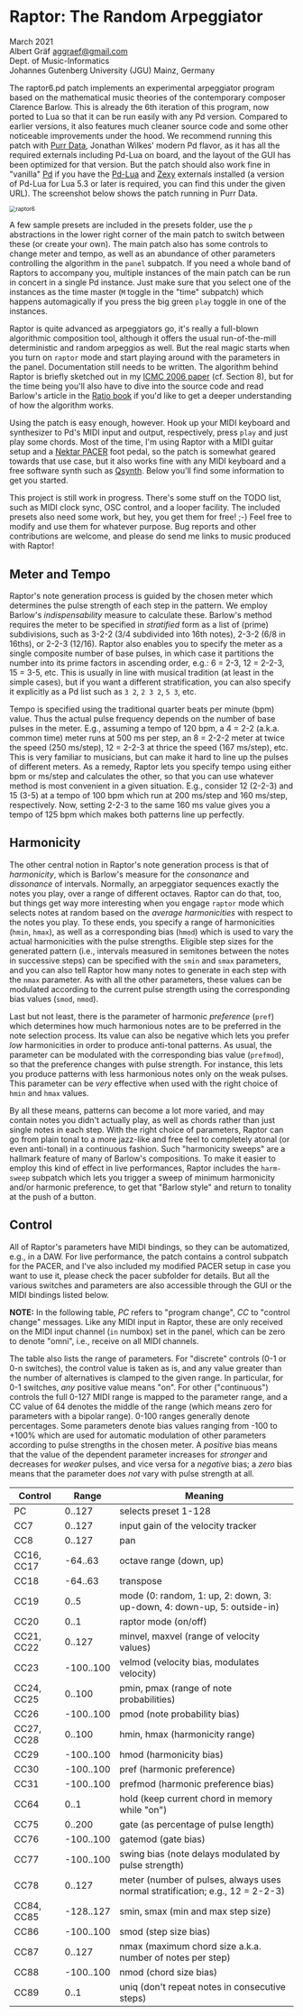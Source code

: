 # Raptor: The Random Arpeggiator

March 2021  
Albert Gräf <aggraef@gmail.com>  
Dept. of Music-Informatics  
Johannes Gutenberg University (JGU) Mainz, Germany

The raptor6.pd patch implements an experimental arpeggiator program based on the mathematical music theories of the contemporary composer Clarence Barlow. This is already the 6th iteration of this program, now ported to Lua so that it can be run easily with any Pd version. Compared to earlier versions, it also features much cleaner source code and some other noticeable improvements under the hood. We recommend running this patch with [Purr Data][], Jonathan Wilkes' modern Pd flavor, as it has all the required externals including Pd-Lua on board, and the layout of the GUI has been optimized for that version. But the patch should also work fine in "vanilla" [Pd][] if you have the [Pd-Lua][] and [Zexy][] externals installed (a version of Pd-Lua for Lua 5.3 or later is required, you can find this under the given URL). The screenshot below shows the patch running in Purr Data.

<img src="raptor6.png" alt="raptor6" style="zoom: 70%;" />

A few sample presets are included in the presets folder, use the `p` abstractions in the lower right corner of the main patch to switch between these (or create your own). The main patch also has some controls to change meter and tempo, as well as an abundance of other parameters controlling the algorithm in the `panel` subpatch. If you need a whole band of Raptors to accompany you, multiple instances of the main patch can be run in concert in a single Pd instance. Just make sure that you select one of the instances as the time master (`M` toggle in the "time" subpatch) which happens automagically if you press the big green `play` toggle in one of the instances.

Raptor is quite advanced as arpeggiators go, it's really a full-blown algorithmic composition tool, although it offers the usual run-of-the-mill deterministic and random arpeggios as well. But the real magic starts when you turn on `raptor` mode and start playing around with the parameters in the panel. Documentation still needs to be written. The algorithm behind Raptor is briefly sketched out in my [ICMC 2006 paper][] (cf. Section 8), but for the time being you'll also have to dive into the source code and read Barlow's article in the [Ratio book][] if you'd like to get a deeper understanding of how the algorithm works.

Using the patch is easy enough, however. Hook up your MIDI keyboard and synthesizer to Pd's MIDI input and output, respectively, press `play` and just play some chords. Most of the time, I'm using Raptor with a MIDI guitar setup and a [Nektar PACER][] foot pedal, so the patch is somewhat geared towards that use case, but it also works fine with any MIDI keyboard and a free software synth such as [Qsynth][]. Below you'll find some information to get you started.

This project is still work in progress. There's some stuff on the TODO list, such as MIDI clock sync, OSC control, and a looper facility. The included presets also need some work, but hey, you get them for free! ;-) Feel free to modify and use them for whatever purpose. Bug reports and other contributions are welcome, and please do send me links to music produced with Raptor!

## Meter and Tempo

Raptor's note generation process is guided by the chosen meter which determines the pulse strength of each step in the pattern. We employ Barlow's *indispensability* measure to calculate these. Barlow's method requires the meter to be specified in *stratified* form as a list of (prime) subdivisions, such as 3-2-2 (3/4 subdivided into 16th notes), 2-3-2 (6/8 in 16ths), or 2-2-3 (12/16). Raptor also enables you to specify the meter as a single composite number of base pulses, in which case it partitions the number into its prime factors in ascending order, e.g.: 6 = 2-3, 12 = 2-2-3, 15 = 3-5, etc. This is usually in line with musical tradition (at least in the simple cases), but if you want a different stratification, you can also specify it explicitly as a Pd list such as `3 2`, `2 3 2`, `5 3`, etc.

Tempo is specified using the traditional quarter beats per minute (bpm) value. Thus the actual pulse frequency depends on the number of base pulses in the meter. E.g., assuming a tempo of 120 bpm, a 4 = 2-2 (a.k.a. common time) meter runs at 500 ms per step, an 8 = 2-2-2 meter at twice the speed (250 ms/step), 12 = 2-2-3 at thrice the speed (167 ms/step), etc. This is very familiar to musicians, but can make it hard to line up the pulses of different meters. As a remedy, Raptor lets you specify tempo using either bpm or ms/step and calculates the other, so that you can use whatever method is most convenient in a given situation. E.g., consider 12 (2-2-3) and 15 (3-5) at a tempo of 100 bpm which run at 200 ms/step and 160 ms/step, respectively. Now, setting 2-2-3 to the same 160 ms value gives you a tempo of 125 bpm which makes both patterns line up perfectly.

## Harmonicity

The other central notion in Raptor's note generation process is that of *harmonicity*, which is Barlow's measure for the *consonance* and *dissonance* of intervals. Normally, an arpeggiator sequences exactly the notes you play, over a range of different octaves. Raptor can do that, too, but things get way more interesting when you engage `raptor` mode which selects notes at random based on the *average harmonicities* with respect to the notes you play. To these ends, you specify a range of harmonicities (`hmin`, `hmax`), as well as a corresponding bias (`hmod`) which is used to vary the actual harmonicities with the pulse strengths. Eligible step sizes for the generated pattern (i.e., intervals measured in semitones between the notes in successive steps) can be specified with the `smin` and `smax` parameters, and you can also tell Raptor how many notes to generate in each step with the `nmax` parameter. As with all the other parameters, these values can be modulated according to the current pulse strength using the corresponding bias values (`smod`, `nmod`).

Last but not least, there is the parameter of harmonic *preference* (`pref`) which determines how much harmonious notes are to be preferred in the note selection process. Its value can also be negative which lets you prefer *low* harmonicities in order to produce anti-tonal patterns. As usual, the parameter can be modulated with the corresponding bias value (`prefmod`), so that the preference changes with pulse strength. For instance, this lets you produce patterns with less harmonious notes only on the weak pulses. This parameter can be *very* effective when used with the right choice of `hmin` and `hmax` values.

By all these means, patterns can become a lot more varied, and may contain notes you didn't actually play, as well as chords rather than just single notes in each step. With the right choice of parameters, Raptor can go from plain tonal to a more jazz-like and free feel to completely atonal (or even anti-tonal) in a continuous fashion. Such "harmonicity sweeps" are a hallmark feature of many of Barlow's compositions. To make it easier to employ this kind of effect in live performances, Raptor includes the `harm-sweep` subpatch which lets you trigger a sweep of minimum harmonicity and/or harmonic preference, to get that "Barlow style" and return to tonality at the push of a button.

## Control

All of Raptor's parameters have MIDI bindings, so they can be automatized, e.g., in a DAW. For live performance, the patch contains a control subpatch for the PACER, and I've also included my modified PACER setup in case you want to use it, please check the pacer subfolder for details. But all the various switches and parameters are also accessible through the GUI or the MIDI bindings listed below.

**NOTE:** In the following table, *PC* refers to "program change", *CC* to "control change" messages. Like any MIDI input in Raptor, these are only received on the MIDI input channel (`in` numbox) set in the panel, which can be zero to denote "omni", i.e., receive on all MIDI channels.

The table also lists the range of parameters. For "discrete" controls (0-1 or 0-n switches), the control value is taken as is, and any value greater than the number of alternatives is clamped to the given range. In particular, for 0-1 switches, *any* positive value means "on". For other ("continuous") controls the full 0-127 MIDI range is mapped to the parameter range, and a CC value of 64 denotes the middle of the range (which means zero for parameters with a bipolar range). 0-100 ranges generally denote percentages. Some parameters denote bias values ranging from -100 to +100% which are used for automatic modulation of other parameters according to pulse strengths in the chosen meter. A *positive* bias means that the value of the dependent parameter increases for *stronger* and decreases for *weaker* pulses, and vice versa for a *negative* bias; a *zero* bias means that the parameter does *not* vary with pulse strength at all.

| Control    | Range     | Meaning                                                      |
| ---------- | --------- | ------------------------------------------------------------ |
| PC         | 0..127    | selects preset 1-128                                         |
| CC7        | 0..127    | input gain of the velocity tracker                           |
| CC8        | 0..127    | pan                                                          |
| CC16, CC17 | -64..63   | octave range (down, up)                                      |
| CC18       | -64..63   | transpose                                                    |
| CC19       | 0..5      | mode (0: random, 1: up, 2: down, 3: up-down, 4: down-up, 5: outside-in) |
| CC20       | 0..1      | raptor mode (on/off)                                         |
| CC21, CC22 | 0..127    | minvel, maxvel (range of velocity values)                    |
| CC23       | -100..100 | velmod (velocity bias, modulates velocity)                   |
| CC24, CC25 | 0..100    | pmin, pmax (range of note probabilities)                     |
| CC26       | -100..100 | pmod (note probability bias)                                 |
| CC27, CC28 | 0..100    | hmin, hmax (harmonicity range)                               |
| CC29       | -100..100 | hmod (harmonicity bias)                                      |
| CC30       | -100..100 | pref (harmonic preference)                                   |
| CC31       | -100..100 | prefmod (harmonic preference bias)                           |
| CC64       | 0..1      | hold (keep current chord in memory while "on")               |
| CC75       | 0..200    | gate (as percentage of pulse length)                         |
| CC76       | -100..100 | gatemod (gate bias)                                          |
| CC77       | -100..100 | swing bias (note delays modulated by pulse strength)         |
| CC78       | 0..127    | meter (number of pulses, always uses normal stratification; e.g., 12 = 2-2-3) |
| CC84, CC85 | -128..127 | smin, smax (min and max step size)                           |
| CC86       | -100..100 | smod (step size bias)                                        |
| CC87       | 0..127    | nmax (maximum chord size a.k.a. number of notes per step)    |
| CC88       | -100..100 | nmod (chord size bias)                                       |
| CC89       | 0..1      | uniq (don't repeat notes in consecutive steps)               |

[ICMC 2006 paper]: http://hdl.handle.net/2027/spo.bbp2372.2006.021
[Ratio book]: http://clarlow.org/wp-content/uploads/2016/10/THE-RATIO-BOOK.pdf

[Purr Data]: https://agraef.github.io/purr-data/
[Pd]: http://msp.ucsd.edu/software.html
[Zexy]: https://github.com/iem-projects/pd-zexy
[Pd-Lua]: https://agraef.github.io/pd-lua/
[Qsynth]: https://qsynth.sourceforge.io/
[Nektar PACER]: https://nektartech.com/pacer-midi-daw-footswitch-controller/

